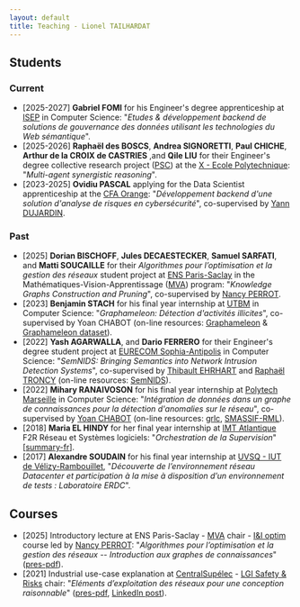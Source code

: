 ```yaml
---
layout: default
title: Teaching - Lionel TAILHARDAT
---
```


## Students

### Current

* [2025-2027] **Gabriel FOMI** for his Engineer's degree apprenticeship at [ISEP](https://www.isep.fr/) in Computer Science: "*Etudes & développement backend de solutions de gouvernance des données utilisant les
  technologies du Web sémantique*".
* [2025-2026] **Raphaël des BOSCS**, **Andrea SIGNORETTI**, **Paul CHICHE**, **Arthur de la CROIX de CASTRIES** ,and  **Qile LIU** for their Engineer's degree collective research project ([PSC](https://www.polytechnique.edu/fondation/les-missions/accompagner-les-eleves/les-projets-scientifiques-collectifs-psc)) at the [X - Ecole Polytechnique](https://www.polytechnique.edu/): "*Multi-agent synergistic reasoning*".
* [2023-2025] **Ovidiu PASCAL** applying for the Data Scientist apprenticeship at the [CFA Orange](https://orange.jobs/site/fr-cfa/): "*Développement backend d'une solution d'analyse de risques en cybersécurité*", co-supervised by [Yann DUJARDIN](https://scholar.google.com/citations?user=bkBCKa8AAAAJ).

### Past

* [2025] **Dorian BISCHOFF**, **Jules DECAESTECKER**, **Samuel SARFATI**, and **Matti SOUCAILLE** for their *Algorithmes pour l’optimisation et la gestion des réseaux* student project at [ENS Paris-Saclay](https://ens-paris-saclay.fr/) in the Mathématiques-Vision-Apprentissage ([MVA](https://www.master-mva.com/)) program: "*Knowledge Graphs Construction and Pruning*", co-supervised by [Nancy PERROT](https://scholar.google.com/citations?hl=fr&user=b1m8TckAAAAJ).
* [2023] **Benjamin STACH** for his final year internship at [UTBM](https://www.utbm.fr/) in Computer Science: "*Graphameleon: Détection d'activités illicites*", co-supervised by Yoan CHABOT (on-line resources: [Graphameleon](https://github.com/Orange-OpenSource/graphameleon) & [Graphameleon dataset](https://github.com/Orange-OpenSource/graphameleon-ds)).
* [2022] **Yash AGARWALLA**, and **Dario FERRERO** for their Engineer's degree student project at [EURECOM Sophia-Antipolis](https://www.eurecom.fr/) in Computer Science: "*SemNIDS: Bringing Semantics into Network Intrusion Detection Systems*", co-supervised by [Thibault EHRHART](https://scholar.google.com/citations?user=WoKwu88AAAAJ) and [Raphaël TRONCY](https://scholar.google.com/citations?user=1BxhcigAAAAJ) (on-line resources: [SemNIDS](https://github.com/D2KLab/SemNIDS)).
* [2022] **Mihary RANAIVOSON** for his final year internship at [Polytech Marseille](https://polytech.univ-amu.fr/) in Computer Science: "*Intégration de données dans un graphe de connaissances pour la détection d'anomalies sur le réseau*", co-supervised by [Yoan CHABOT](https://scholar.google.com/citations?user=QKcqdfoAAAAJ) (on-line resources: [grlc](https://github.com/Orange-OpenSource/grlc), [SMASSIF-RML](https://github.com/Orange-OpenSource/SMASSIF-RML)).
* [2018] **Maria EL HINDY** for her final year internship at [IMT Atlantique](https://www.imt-atlantique.fr/fr) F2R Réseau et Systèmes logiciels: "*Orchestration de la Supervision*" [[summary-fr](pubs/2016-SupOrch_Maria-ELHINDY_executive_summary_fr.pdf)].
* [2017] **Alexandre SOUDAIN** for his final year internship at [UVSQ - IUT de Vélizy-Rambouillet](https://www.iut-velizy-rambouillet.uvsq.fr/), "*Découverte de l’environnement réseau Datacenter et participation à la mise à disposition d’un environnement de tests : Laboratoire ERDC*".

## Courses

* [2025] Introductory lecture at ENS Paris-Saclay - [MVA](https://www.master-mva.com/) chair - [I&I optim](https://www.master-mva.com/cours/algorithmes-pour-loptimisation-et-la-gestion-des-reseaux/) course led by [Nancy PERROT](https://scholar.google.com/citations?user=b1m8TckAAAAJ): "*Algorithmes pour l’optimisation et la gestion des réseaux -- Introduction aux graphes de connaissances*" ([pres-pdf](pubs/ENS-2025-KGandOptim_lecture.pdf)).
* [2021] Industrial use-case explanation at [CentralSupélec](https://www.centralesupelec.fr/) - [LGI Safety & Risks](http://lgi.centralesupelec.fr/en/node/167) chair: "*Eléments d’exploitation des réseaux pour une conception raisonnable*" ([pres-pdf](pubs/lgi_orange_2020-2021_lecture.pdf), [LinkedIn post](https://www.linkedin.com/posts/activity-6772189715404857344-tAsY)).
